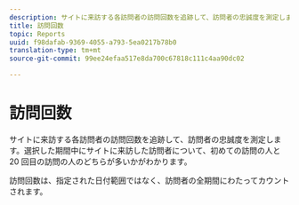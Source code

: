 ```yaml
---
description: サイトに来訪する各訪問者の訪問回数を追跡して、訪問者の忠誠度を測定します。選択した期間中にサイトに来訪した訪問者について、初めての訪問の人と 20 回目の訪問の人のどちらが多いかがわかります。
title: 訪問回数
topic: Reports
uuid: f98dafab-9369-4055-a793-5ea0217b78b0
translation-type: tm+mt
source-git-commit: 99ee24efaa517e8da700c67818c111c4aa90dc02

---
```



# 訪問回数

サイトに来訪する各訪問者の訪問回数を追跡して、訪問者の忠誠度を測定します。選択した期間中にサイトに来訪した訪問者について、初めての訪問の人と 20 回目の訪問の人のどちらが多いかがわかります。

訪問回数は、指定された日付範囲ではなく、訪問者の全期間にわたってカウントされます。
